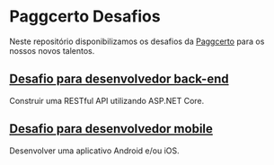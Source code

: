 # Paggcerto Desafios

Neste repositório disponibilizamos os desafios da [Paggcerto](https://www.paggcerto.com.br/) para os nossos novos talentos.

## [Desafio para desenvolvedor back-end](https://github.com/paggcerto-sa/desafios/blob/master/back-end.md)
Construir uma RESTful API utilizando ASP.NET Core.

## [Desafio para desenvolvedor mobile](https://github.com/paggcerto-sa/desafios/blob/master/mobile.md)
Desenvolver uma aplicativo Android e/ou iOS.
